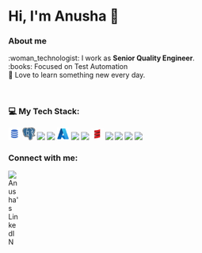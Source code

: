 # Hi, I'm Anusha 👋 

### About me
<p>:woman_technologist: I work as <strong>Senior Quality Engineer</strong>.<br/>:books: Focused on Test Automation<br> 🥅 Love to learn something new every day.<br></p><br/>



### 💻 My Tech Stack:

<code><img height="25" src="https://raw.githubusercontent.com/github/explore/80688e429a7d4ef2fca1e82350fe8e3517d3494d/topics/sql/sql.png"></code>
<code><img height="25" src="https://raw.githubusercontent.com/github/explore/80688e429a7d4ef2fca1e82350fe8e3517d3494d/topics/postgresql/postgresql.png"></code>
<code><img height="25" src="https://upload.wikimedia.org/wikipedia/commons/thumb/5/5e/Cassandra_logo.svg/440px-Cassandra_logo.svg.png"></code>
<code><img height="25" src="https://avatars.githubusercontent.com/u/4998052?s=200&v=4"></code>
<code><img height="25" src="https://raw.githubusercontent.com/github/explore/eaef8552d8b082ffafe2bfc8a5023d47da904aac/topics/azure/azure.png"></code>
<code><img height="25" src="https://miro.medium.com/max/1400/1*I15Jfd1ZxG5BZNUd1xlGDw.png"></code>
<code><img height="25" src="https://avatars.githubusercontent.com/u/8908513?s=200&v=4"></code>
<code><img height="25" src="https://raw.githubusercontent.com/github/explore/80688e429a7d4ef2fca1e82350fe8e3517d3494d/topics/scala/scala.png"></code>
<code><img height="25" src="https://cdn.jsdelivr.net/gh/devicons/devicon/icons/javascript/javascript-original.svg"></code>
<code><img height="25" src="https://cdn.jsdelivr.net/gh/devicons/devicon/icons/vscode/vscode-original.svg"></code>
<code><img height="25" src="https://upload.wikimedia.org/wikipedia/commons/thumb/1/1d/PyCharm_Icon.svg/1024px-PyCharm_Icon.svg.png"></code>
<code><img height="25" src="https://upload.wikimedia.org/wikipedia/commons/thumb/9/9c/IntelliJ_IDEA_Icon.svg/1280px-IntelliJ_IDEA_Icon.svg.png"></code>


### Connect with me:

<a href="https://www.linkedin.com/in/anusha-sundar/">
  <img align="left" alt="Anusha's LinkedIN" width="22px" src="https://raw.githubusercontent.com/peterthehan/peterthehan/master/assets/linkedin.svg" />
</a>

<br />

